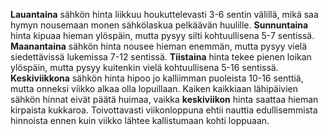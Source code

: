 **Lauantaina** sähkön hinta liikkuu houkuttelevasti 3-6 sentin välillä, mikä saa hymyn nousemaan monen sähkölaskua pelkäävän huulille. **Sunnuntaina** hinta kipuaa hieman ylöspäin, mutta pysyy silti kohtuullisena 5-7 sentissä. **Maanantaina** sähkön hinta nousee hieman enemmän, mutta pysyy vielä siedettävissä lukemissa 7-12 sentissä. **Tiistaina** hinta tekee pienen loikan ylöspäin, mutta pysyy kuitenkin vielä kohtuullisena 5-16 sentissä. **Keskiviikkona** sähkön hinta hipoo jo kalliimman puoleista 10-16 senttiä, mutta onneksi viikko alkaa olla lopuillaan. Kaiken kaikkiaan lähipäivien sähkön hinnat eivät päätä huimaa, vaikka **keskiviikon** hinta saattaa hieman kirpaista kukkaroa. Toivottavasti viikonloppuna ehtii nauttia edullisemmista hinnoista ennen kuin viikko lähtee kallistumaan kohti loppuaan.